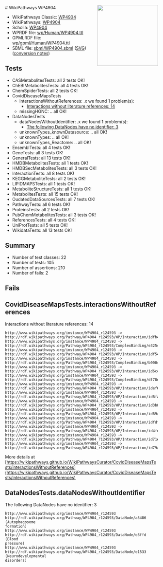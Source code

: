 <img style="float: right; width: 200px" src="../logo.png" />
# WikiPathways WP4904

* WikiPathways Classic: [WP4904](https://classic.wikipathways.org/instance/WP4904)
* WikiPathways: [WP4904](https://identifiers.org/wikipathways:WP4904)
* Scholia: [WP4904](https://scholia.toolforge.org/wikipathways/WP4904)
* WPRDF file: [wp/Human/WP4904.ttl](../wp/Human/WP4904.ttl)
* GPMLRDF file: [wp/gpml/Human/WP4904.ttl](../wp/gpml/Human/WP4904.ttl)
* SBML file: [sbml/WP4904.sbml](../sbml/WP4904.sbml) ([SVG](../sbml/WP4904.svg)) ([conversion notes](../sbml/WP4904.txt))

## Tests
* CASMetabolitesTests: all 2 tests OK!
* ChEBIMetabolitesTests: all 4 tests OK!
* ChemSpiderTests: all 2 tests OK!
* CovidDiseaseMapsTests
    * interactionsWithoutReferences: .x we found 1 problem(s):
        * [Interactions without literature references: 14](#9701cce5)
    * missingHGNC: .. all OK!
* DataNodesTests
    * dataNodesWithoutIdentifier: .x we found 1 problem(s):
        * [The following DataNodes have no identifier: 3](#d2d32fa2)
    * unknownTypes_knownDatasource: .. all OK!
    * unknownTypes: .. all OK!
    * unknownTypes_Reactome: .. all OK!
* EnsemblTests: all 4 tests OK!
* GeneTests: all 3 tests OK!
* GeneralTests: all 13 tests OK!
* HMDBMetabolitesTests: all 1 tests OK!
* HMDBSecMetabolitesTests: all 3 tests OK!
* InteractionTests: all 8 tests OK!
* KEGGMetaboliteTests: all 2 tests OK!
* LIPIDMAPSTests: all 1 tests OK!
* MetaboliteStructureTests: all 1 tests OK!
* MetabolitesTests: all 15 tests OK!
* OudatedDataSourcesTests: all 7 tests OK!
* PathwayTests: all 6 tests OK!
* ProteinsTests: all 2 tests OK!
* PubChemMetabolitesTests: all 3 tests OK!
* ReferencesTests: all 4 tests OK!
* UniProtTests: all 5 tests OK!
* WikidataTests: all 13 tests OK!


## Summary

* Number of test classes: 22
* Number of tests: 105
* Number of assertions: 210
* Number of fails: 2

## Fails

<a name="9701cce5" />

## CovidDiseaseMapsTests.interactionsWithoutReferences

Interactions without literature references: 14
```
http://www.wikipathways.org/instance/WP4904_r124593 -> http://rdf.wikipathways.org/Pathway/WP4904_r124593/WP/Interaction/idfb4f20fd
http://www.wikipathways.org/instance/WP4904_r124593 -> http://rdf.wikipathways.org/Pathway/WP4904_r124593/ComplexBinding/e3254
http://www.wikipathways.org/instance/WP4904_r124593 -> http://rdf.wikipathways.org/Pathway/WP4904_r124593/WP/Interaction/idf54d419
http://www.wikipathways.org/instance/WP4904_r124593 -> http://rdf.wikipathways.org/Pathway/WP4904_r124593/ComplexBinding/b0004
http://www.wikipathways.org/instance/WP4904_r124593 -> http://rdf.wikipathways.org/Pathway/WP4904_r124593/WP/Interaction/id6cc9fb0d
http://www.wikipathways.org/instance/WP4904_r124593 -> http://rdf.wikipathways.org/Pathway/WP4904_r124593/ComplexBinding/df78d
http://www.wikipathways.org/instance/WP4904_r124593 -> http://rdf.wikipathways.org/Pathway/WP4904_r124593/WP/Interaction/idef60a322
http://www.wikipathways.org/instance/WP4904_r124593 -> http://rdf.wikipathways.org/Pathway/WP4904_r124593/WP/Interaction/id6fa109c9
http://www.wikipathways.org/instance/WP4904_r124593 -> http://rdf.wikipathways.org/Pathway/WP4904_r124593/WP/Interaction/id3b8d16d5
http://www.wikipathways.org/instance/WP4904_r124593 -> http://rdf.wikipathways.org/Pathway/WP4904_r124593/WP/Interaction/id694a53fa
http://www.wikipathways.org/instance/WP4904_r124593 -> http://rdf.wikipathways.org/Pathway/WP4904_r124593/WP/Interaction/idfdf4dec2
http://www.wikipathways.org/instance/WP4904_r124593 -> http://rdf.wikipathways.org/Pathway/WP4904_r124593/WP/Interaction/id4fe61d16
http://www.wikipathways.org/instance/WP4904_r124593 -> http://rdf.wikipathways.org/Pathway/WP4904_r124593/WP/Interaction/id71ecd0f3
http://www.wikipathways.org/instance/WP4904_r124593 -> http://rdf.wikipathways.org/Pathway/WP4904_r124593/WP/Interaction/id7947a72f
```

More details at [https://wikipathways.github.io/WikiPathwaysCurator/CovidDiseaseMapsTests/interactionsWithoutReferences](https://wikipathways.github.io/WikiPathwaysCurator/CovidDiseaseMapsTests/interactionsWithoutReferences)

<a name="d2d32fa2" />

## DataNodesTests.dataNodesWithoutIdentifier

The following DataNodes have no identifier: 3
```
http://www.wikipathways.org/instance/WP4904_r124593 http://rdf.wikipathways.org/Pathway/WP4904_r124593/DataNode/a5486 (Autophagosome
formation)
http://www.wikipathways.org/instance/WP4904_r124593 http://rdf.wikipathways.org/Pathway/WP4904_r124593/DataNode/e3ffd (Blood
pressure)
http://www.wikipathways.org/instance/WP4904_r124593 http://rdf.wikipathways.org/Pathway/WP4904_r124593/DataNode/e1533 (Neurodevelopmental
disorders)
```

